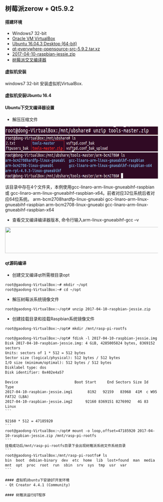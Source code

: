 
## 树莓派zerow + Qt5.9.2

#### 搭建环境
- Windows7 32-bit
- [Oracle VM VirtualBox](https://www.virtualbox.org/)
- [Ubuntu 16.04.3 Desktop (64-bit)](http://releases.ubuntu.com/16.04/ubuntu-16.04.3-desktop-amd64.iso.torrent?_ga=2.253121097.1318740821.1512544173-1116467422.1493000235)
- [qt-everywhere-opensource-src-5.9.2.tar.xz](http://download.qt.io/archive/qt/5.9/5.9.2/single/qt-everywhere-opensource-src-5.9.2.tar.xz)
- [2017-04-10-raspbian-jessie.zip](https://downloads.raspberrypi.org/raspbian/images/raspbian-2017-04-10/2017-04-10-raspbian-jessie.zip)
- [树莓派交叉编译器](https://github.com/raspberrypi/tools)

#### 虚拟机安装
windows7 32-bit 安装虚拟机VirtualBox.

#### 虚拟机安装Ubuntu 16.4

#### Ubuntu下交叉编译器设置

- 解压压缩文件
<div align=left><img width="713" height="27" src="https://github.com/to9/notes/blob/master/raspberry_qt5.9.2_images/tools-master_1.png"/></div>
<div align=left><img width="713" height="52" src="https://github.com/to9/notes/blob/master/raspberry_qt5.9.2_images/tools-master_2.png"/></div>
<div align=left><img width="713" height="86" src="https://github.com/to9/notes/blob/master/raspberry_qt5.9.2_images/tools-master_3.png"/></div>

  该目录中存在4个文件夹，本例使用gcc-linaro-arm-linux-gnueabihf-raspbian 或 gcc-linaro-arm-linux-gnueabihf-raspbian-x64。前者对应32位系统后者对应64位系统。
  arm-bcm2708hardfp-linux-gnueabi
  gcc-linaro-arm-linux-gnueabihf-raspbian
  arm-bcm2708-linux-gnueabi
  gcc-linaro-arm-linux-gnueabihf-raspbian-x64

- 查看交叉编译编译器版本, 命令行输入arm-linux-gnueabihf-gcc –v 
<div align=left><img width="713" height="86" src="https://github.com/to9/notes/blob/master/raspberry_qt5.9.2_images/tools-master_4.png"/></div>

#### qt源码编译

- 创建交叉编译qt所需根目录opt
````
root@gaodong-VirtualBox:~# mkdir ~/opt
root@gaodong-VirtualBox:~# cd ~/opt
````
- 解压树莓派系统镜像文件
```
root@gaodong-VirtualBox:~/opt# unzip 2017-04-10-raspbian-jessie.zip
```

- 创建挂载目录和挂载Raspbian系统镜像文件

````
root@gaodong-VirtualBox:~/opt# mkdir /mnt/rasp-pi-rootfs

root@gaodong-VirtualBox:~/opt# fdisk -l 2017-04-10-raspbian-jessie.img 
Disk 2017-04-10-raspbian-jessie.img: 4 GiB, 4285005824 bytes, 8369152 sectors
Units: sectors of 1 * 512 = 512 bytes
Sector size (logical/physical): 512 bytes / 512 bytes
I/O size (minimum/optimal): 512 bytes / 512 bytes
Disklabel type: dos
Disk identifier: 0x402e4a57

Device                          Boot Start     End Sectors Size Id Type
2017-04-10-raspbian-jessie.img1       8192   92159   83968  41M  c W95 FAT32 (LBA)
2017-04-10-raspbian-jessie.img2      92160 8369151 8276992   4G 83 Linux
```

92160 * 512 = 47185920
```
root@gaodong-VirtualBox:~/opt# mount -o loop,offset=47185920 2017-04-10-raspbian-jessie.zip /mnt/rasp-pi-rootfs
```
挂载成功后/mnt/rasp-pi-rootfs目录下会出现树莓派系统文件系统目录
```
root@gaodong-VirtualBox:/mnt/rasp-pi-rootfs# ls
bin  boot  debian-binary  dev  etc  home  lib  lost+found  man  media  mnt  opt  proc  root  run  sbin  srv  sys  tmp  usr  var
```

#### 虚拟机Ubuntu下安装QT开发环境
- Qt Creator 4.4.1 (Community)

#### 树莓派运行QT程序

